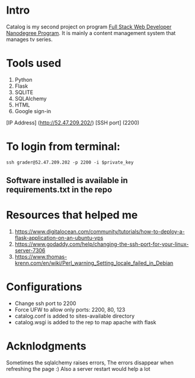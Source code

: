 # Intro
Catalog is my second project on program [Full Stack Web Developer Nanodegree Program](https://eg.udacity.com/course/full-stack-web-developer-nanodegree--nd004).
It is mainly a content management system that manages tv series.

# Tools used
1. Python 
2. Flask
3. SQLITE
4. SQLAlchemy
5. HTML
6. Google sign-in


[IP Address] (http://52.47.209.202/)
[SSH port] (2200)
# To login from terminal:
`ssh grader@52.47.209.202 -p 2200 -i $private_key`

## Software installed is available in requirements.txt in the repo

# Resources that helped me
1. https://www.digitalocean.com/community/tutorials/how-to-deploy-a-flask-application-on-an-ubuntu-vps
2. https://www.godaddy.com/help/changing-the-ssh-port-for-your-linux-server-7306
3. https://www.thomas-krenn.com/en/wiki/Perl_warning_Setting_locale_failed_in_Debian

# Configurations
- Change ssh port to 2200
- Force UFW to allow only ports: 2200, 80, 123
- catalog.conf is added to sites-available directory
- catalog.wsgi is added to the rep to map apache with flask

# Acknlodgments
Sometimes the sqlalchemy raises errors, The errors disappear when refreshing the page :)
Also a server restart would help a lot
